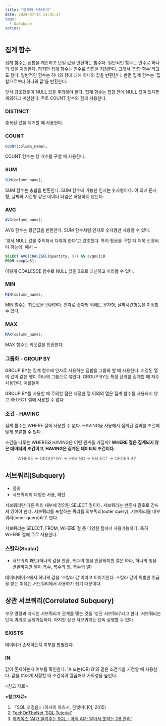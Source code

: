 ```yaml
---
title: "집계와 서브쿼리"
date: 2024-07-14 11:01:27
tags:
  - Database
series: 
---
```


## 집계 함수

집계 함수는 집합을 계산하고 단일 값을 반환하는 함수다. 일반적인 함수는 인수로 하나의 값을 지정한다. 하지만 집계 함수는 인수로 집합을 지정한다. 그래서 '집합 함수'라고도 한다.
일반적인 함수는 하나의 행에 대해 하나의 값을 반환한다. 반면 집계 함수는 '집합으로부터 하나의 값'을 반환한다.

앞서 강조했듯이 NULL 값을 주의해야 한다. 집계 함수는 집합 안에 NULL 값이 있다면 제외하고 계산한다. 주로 COUNT 함수와 함께 사용한다.

### DISTINCT

중복된 값을 제거할 때 사용한다.

### COUNT

```sql
COUNT(column_name);
```

COUNT 함수는 행 개수를 구할 때 사용한다.

### SUM

```sql
SUM(column_name);
```

SUM 함수는 총합을 반환한다. SUM 함수에 가능한 인자는 숫자형이다. 이 외에 문자형, 날짜와 시간형 같은 데이터 타입은 허용하지 않는다.

### AVG

```sql
AVG(column_name);
```

AVG 함수는 평균값을 반환한다. SUM 함수처럼 인자로 숫자형만 사용할 수 있다.

'앞서 NULL 값을 주의해서 다뤄야 한다'고 강조했다. 특히 평균을 구할 때 더욱 신경써야 하는데, 예시 ~

```sql
SELECT AVG(COALESCE(quantity, 0)) AS avgnu110
FROM sample51;
```

이렇게 COALESCE 함수로 NULL 값을 0으로 대신하고 처리할 수 있다.

### MIN

```sql
MIN(column_name);
```

MIN 함수는 최솟값을 반환한다. 인자로 숫자형 외에도 문자형, 날짜시간형등을 지정할 수 있다.

### MAX

```sql
MAX(column_name);
```

MAX 함수는 최댓값을 반환한다.

### 그룹화 - GROUP BY

GROUP BY는 집계 함수에 인자로 사용하는 집합을 그룹화 할 때 사용한다. 지정된 열의 값이 같은 행이 하나의 그룹으로 묶인다. GROUP BY는 특정 단위를 집계할 때 자주 사용한다. 예를들어

GROUP BY를 사용할 때 주의할 점은 지정한 열 이외의 열은 집계 함수를 사용하지 않고 SELECT 절에 사용할 수 없다.

### 조건 - HAVING

집계 함수는 WHERE 절에 사용할 수 없다. HAVING을 사용해서 집계된 결과를 조건에 맞게 분류할 수 있다.

조건을 다루는 WHERE와 HAVING은 어떤 관계를 가질까? **WHERE 절은 집계되지 않은 데이터의 조건이고, HAVING은 집계된 데이터의 조건이다.**

> WHERE -> GROUP BY -> HAVING -> SELECT -> ORDER BY

## 서브쿼리(Subquery)

- 정의
- 서브쿼리의 다양한 사용, 패턴

서브쿼리란 다른 쿼리 내부에 정의된 SELECT 절이다. 서브쿼리는 반든시 괄호로 감싸져 있어야 한다. 서브쿼리를 포함하는 쿼리를 외부쿼리(outer query), 서브쿼리를 내부쿼리(inner query)라고 한다.

서브쿼리는 SELECT, FROM, WHERE 절 등 다양한 절에서 사용가능하다. 특히 WHERE 절에 주로 사용한다.

### 스칼라(Scalar)

- 서브쿼리 패턴(하나의 값을 반환, 복수의 행을 반환하지만 열은 하나, 하나의 행을 반환하지만 열이 복수, 복수의 행, 복수의 열)

데이터베이스에서 하나의 값을 '스칼라 값'이라고 이야기한다. 스칼라 값이 특별한 취급을 받는 이유는 서브쿼리에서 사용하기 쉽기 때문이다.

## 상관 서브쿼리(Correlated Subquery)

부모 명령과 자식인 서브쿼리가 관계를 맺는 것을 '상관 서브쿼리'라고 한다. 서브쿼리는 단독 쿼리로 실행가능하다. 하지만 상관 서브쿼리는 단독 실행할 수 없다. 

### EXISTS

데이터가 존재하는지 여부를 판별한다.

### IN

값이 존재하는지 여부를 확인한다. 'A 또는(OR) B'와 같은 조건식을 지정할 때 사용한다. 값을 여러개 지정할 때 조건식이 깔끔해져 가독성을 높인다.

<참고 자료>

**<참고자료>**

1. 『SQL 첫걸음』(아사이 아츠시, 한빛미디어, 2015)
2. [TechOnTheNet 'SQL Tutorial'](https://www.techonthenet.com/index.php)
3. [위키독스 'AI가 알려주는 SQL - 아직 AI가 알아서 못하는 DB 관리'](https://wikidocs.net/book/13790)

